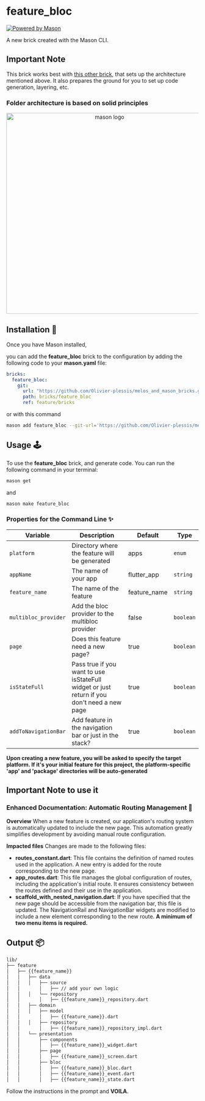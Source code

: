 # feature_bloc

[![Powered by Mason](https://img.shields.io/endpoint?url=https%3A%2F%2Ftinyurl.com%2Fmason-badge)](https://github.com/felangel/mason)

A new brick created with the Mason CLI.

## Important Note

This brick works best with [this other brick](https://github.com/Olivier-plessis/melos_and_mason_bricks/tree/feature/melos_starter_app), that sets up the architecture mentioned above. It also prepares the ground for you to set up code generation, layering, etc.

### Folder architecture is based on solid principles

<p align="center">
<img src="https://miro.medium.com/v2/resize:fit:4800/format:webp/0*1w080Y72qaOdoC3W.png" height="525" alt="mason logo" />
</p>

## Installation 🚀

Once you have Mason installed,

you can add the **feature_bloc** brick to the configuration by adding the following code to your **mason.yaml** file:

```yaml
bricks:
  feature_bloc:
    git:
      url: "https://github.com/Olivier-plessis/melos_and_mason_bricks.git"
      path: bricks/feature_bloc
      ref: feature/bricks
```

or with this command

```sh
mason add feature_bloc --git-url='https://github.com/Olivier-plessis/melos_and_mason_bricks.git' --git-path='bricks/feature_bloc' --git-ref='feature/bricks'
```

## Usage 🕹️

To use the **feature_bloc** brick, and generate code. You can run the following command in your terminal:

```sh
mason get
```

and

```sh
mason make feature_bloc
```

### Properties for the Command Line ✨

| Variable             | Description                                                                                 | Default      | Type      |
| -------------------- | ------------------------------------------------------------------------------------------- | ------------ | --------- |
| `platform`           | Directory where the feature will be generated                                               | apps         | `enum`    |
| `appName`            | The name of your app                                                                        | flutter_app  | `string`  |
| `feature_name`       | The name of the feature                                                                     | feature_name | `string`  |
| `multibloc_provider` | Add the bloc provider to the multibloc provider                                             | false        | `boolean` |
| `page`               | Does this feature need a new page?                                                          | true         | `boolean` |
| `isStateFull`        | Pass true if you want to use isStateFull widget or just return if you don't need a new page | true         | `boolean` |
| `addToNavigationBar` | Add feature in the navigation bar or just in the stack?                                     | true         | `boolean` |

**Upon creating a new feature, you will be asked to specify the target platform. If it's your initial feature for this project, the platform-specific 'app' and 'package' directories will be auto-generated**

## Important Note to use it

### Enhanced Documentation: Automatic Routing Management 📖

**Overview**
When a new feature is created, our application's routing system is automatically updated to include the new page. This automation greatly simplifies development by avoiding manual route configuration.

**Impacted files**
Changes are made to the following files:

- **routes_constant.dart**: This file contains the definition of named routes used in the application. A new entry is added for the route corresponding to the new page.
- **app_routes.dart**: This file manages the global configuration of routes, including the application's initial route. It ensures consistency between the routes defined and their use in the application.
- **scaffold_with_nested_navigation.dart**: If you have specified that the new page should be accessible from the navigation bar, this file is updated. The NavigationRail and NavigationBar widgets are modified to include a new element corresponding to the new route.
  **A minimum of two menu items is required.**

## Output 📦

```sh
lib/
├── feature
│   ├── {{feature_name}}
│   │   ├── data
│   │   │   ├── source
│   │       │   ├── // add your own logic
│   │   │   └── repository
│   │       │   ├── {{feature_name}}_repository.dart
│   │   ├── domain
│   │   │   ├── model
│   │       │   ├── {{feature_name}}.dart
│   │   │   ├── repository
│   │       │   ├── {{feature_name}}_repository_impl.dart
│   │   └── presentation
│   │       ├── components
│   │       │   ├── {{feature_name}}_widget.dart
│   │       ├── page
│   │       │   ├── {{feature_name}}_screen.dart
│   │       ├── bloc
│   │       │   ├── {{feature_name}}_bloc.dart
│   │       │   ├── {{feature_name}}_event.dart
│   │       │   ├── {{feature_name}}_state.dart
```

Follow the instructions in the prompt and **VOILA**.
